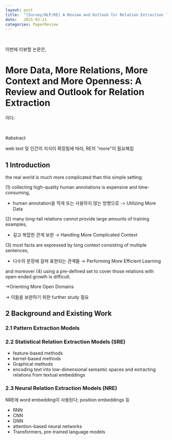 ```yaml
---
layout: post
title:  "[Survey/NLP/RE] A Review and Outlook for Relation Extraction "
date:   2021-03-21
categories: PaperReview
---
```


<br>

이번에 리뷰할 논문은,


# More Data, More Relations, More Context and More Openness: A Review and Outlook for Relation Extraction

이다.


<br>

#abstract

web text 및 인간의 지식이 확장됨에 따라, RE의 "more"이 필요해짐

## 1 Introduction

the real world is much more complicated than this simple setting:

(1) collecting high-quality human annotations is expensive and time-consuming,

- human annotation을 적게 또는 사용하지 않는 방향으로 -> Utilizing More Data

(2) many long-tail relations cannot provide large amounts of training examples,

- 길고 복잡한 관계 보완 → Handling More Complicated Context

(3) most facts are expressed by long context consisting of multiple sentences,

- 다수의 문장에 걸쳐 표현되는 관계들 → Performing More Efficient Learning

and moreover (4) using a pre-defined set to cover those relations with open-ended growth is difficult.

   →Orienting More Open Domains

→ 이들을 보완하기 위한 further study 필요

## 2 Background and Existing Work

### 2.1 Pattern Extraction Models

### 2.2 Statistical Relation Extraction Models (SRE)

- feature-based methods
- kernel-based methods
- Graphical methods
- encoding text into low-dimensional semantic spaces and extracting relations from textual embeddings

### 2.3 Neural Relation Extraction Models (NRE)

NRE에 word embedding이 사용된다; position embeddings 등

- RNN
- CNN
- GNN
- attention-based neural networks
- Transformers, pre-trained language models

<br>
